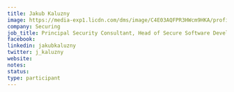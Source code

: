 ```yaml
---
title: Jakub Kaluzny
image: https://media-exp1.licdn.com/dms/image/C4E03AQFPR3HWcm9HKA/profile-displayphoto-shrink_400_400/0/1598556207999?e=1649289600&v=beta&t=pDlIfDt7xgitTn0OMoEZ1wKhcEfj_fIWdQ64idZQQR4
company: Securing
job_title: Principal Security Consultant, Head of Secure Software Development
facebook:
linkedin: jakubkaluzny
twitter: j_kaluzny
website:
notes:
status: 
type: participant
---
```


